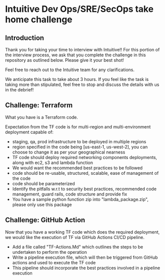 # Intuitive Dev Ops/SRE/SecOps take home challenge

## Introduction

Thank you for taking your time to interview with Intuitive!! For this portion of the interview process, we ask that you complete the challenge in this repository as outlined below. Please give it your best shot!

Feel free to reach out to the Intuitive team for any clarifications.

We anticipate this task to take about 3 hours. If you feel like the task is taking more than stipulated, feel free to stop and discuss the details with us in the debrief!

## Challenge: Terraform

What you have is a Terraform code.

Expectation from the TF code is for multi-region and multi-environment deployment capable of:

- staging, qa, prod infrastructure to be deployed in multiple regions
- region specified in the code being [us-east-1, us-west-2], you can choose to change it as per your geographical nearness
- TF code should deploy required networking components deployments, along with ec2, s3 and lambda function
- We would want the recommended best practices to be followed
- code should be re-usable, structured, scalable, ease of management of the code
- code should be parameterized
- Identify the pitfalls w.r.t to security best practices, recommended code management, guard rails, code structure and provide fix
- You have a sample python function zip into "lambda_package.zip", please only use this package

## Challenge: GitHub Action

Now that you have a working TF code which does the required deployment, we would like the execution of TF via GitHub Actions CI/CD pipeline.

- Add a file called "TF-Actions.Md" which outlines the steps to be undertaken to perform the operation
- Write a pipeline execution file, which will then be triggered from GitHub actions and used to execute the TF code
- This pipeline should incorporate the best practices involved in a pipeline execution
